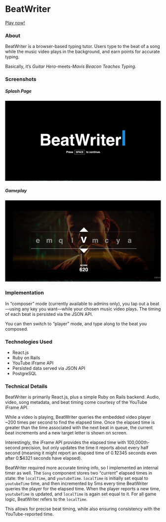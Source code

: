 # BeatWriter
[Play now!](http://beatwriter.herokuapp.com)

### About
BeatWriter is a browser-based typing tutor. Users type to the beat of a song while the music video plays in the background, and earn points for accurate typing.

Basically, it’s *Guitar Hero*-meets-*Mavis Beacon Teaches Typing*.

### Screenshots
##### Splash Page
![splash_page]
##### Gameplay
![gameplay]

[splash_page]: ./docs/screenshots/beatwriter_splash_page.png
[gameplay]: ./docs/screenshots/beatwriter_gameplay.png

### Implementation
In “composer” mode (currently available to admins only), you tap out a beat—using any key you want—while your chosen music video plays. The timing of each beat is persisted via the JSON API.

You can then switch to “player” mode, and type along to the beat you composed.

### Technologies Used
* React.js
* Ruby on Rails
* YouTube iFrame API
* Persisted data served via JSON API
* PostgreSQL

### Technical Details
BeatWriter is primarily React.js, plus a simple Ruby on Rails backend. Audio, video, song metadata, and beat timing come courtesy of the YouTube iFrame API.

While a video is playing, BeatWriter queries the embedded video player ~200 times per second to find the elapsed time. Once the elapsed time is greater than the time associated with the next beat in queue, the current beat increments and a new target letter is shown on screen.

Interestingly, the iFrame API provides the elapsed time with 100,000th-second precision, but only updates the time it reports about every half second (meaning it might report an elapsed time of 0.**1**2345 seconds even after 0.**5**4321 seconds have elapsed).

BeatWriter required more accurate timing info, so I implemented an internal timer as well. The `Song` component stores two “current” elapsed times in state: the `localTime`, and `youtubeTime`. `localTime` is initially set equal to `youtubeTime` time, and then incremented by 5ms every time BeatWriter queries the player for the elapsed time. When the player reports a new time, `youtubeTime` is updated, and `localTime` is again set equal to it. For all game logic, BeatWriter refers to the `localTime`.

This allows for precise beat timing, while also ensuring consistency with the YouTube-reported time.
